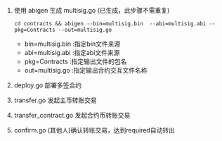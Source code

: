 
1.  使用 abigen 生成 multisig.go  (已生成，此步骤不需重复)
    
    ```
    cd contracts && abigen --bin=multisig.bin  --abi=multisig.abi --pkg=Contracts --out=multisig.go
    ```
    - bin=multisig.bin :指定bin文件来源
    - abi=multisig.abi :指定abi文件来源
    - pkg=Contracts    :指定输出文件的包名
    - out=multisig.go  :指定输出合约交互文件名称

2.  deploy.go  部署多签合约

3.  transfer.go 发起主币转账交易

4.  transfer_contract.go 发起合约币转账交易

5.  confirm.go (其他人)确认转账交易，达到required自动转出


